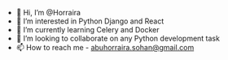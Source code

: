 - 👋 Hi, I’m @Horraira
- 👀 I’m interested in Python Django and React
- 🌱 I’m currently learning Celery and Docker
- 💞️ I’m looking to collaborate on any Python development task
- 📫 How to reach me - abuhorraira.sohan@gmail.com

<!---
Horraira/Horraira is a ✨ special ✨ repository because its `README.md` (this file) appears on your GitHub profile.
You can click the Preview link to take a look at your changes.
--->
